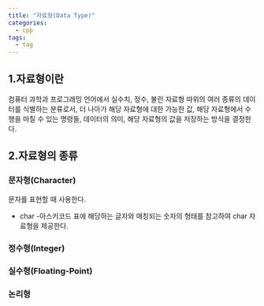 ```yaml
---
title: "자료형(Data Type)"
categories:
  - cpp
tags:
  - tag
---
```


## 1.자료형이란
컴퓨터 과학과 프로그래밍 언어에서 실수치, 정수, 불린 자료형 따위의 여러 종류의 데이터를 식별하는 분류로서,  더 나아가 해당 자료형에 대한 가능한 값, 해당 자료형에서 수행을 마칠 수 있는 명령들, 데이터의 의미, 해당 자료형의 값을 저장하는 방식을 결정한다.

## 2.자료형의 종류
### 문자형(Character)
문자를 표현할 때 사용한다.
- char
  -아스키코드 표에 해당하는 글자와 매칭되는 숫자의 형태를 참고하여 char 자료형을 제공한다.

### 정수형(Integer)
### 실수형(Floating-Point)
### 논리형
